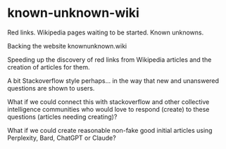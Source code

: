 # known-unknown-wiki
Red links. Wikipedia pages waiting to be started. Known unknowns.

Backing the website knownunknown.wiki

Speeding up the discovery of red links from Wikipedia articles and the creation of articles for them.

A bit Stackoverflow style perhaps... in the way that new and unanswered questions are shown to users.

What if we could connect this with stackoverflow and other collective intelligence communities who would love to respond (create) to these questions (articles needing creating)?

What if we could create reasonable non-fake good initial articles using Perplexity, Bard, ChatGPT or Claude?
